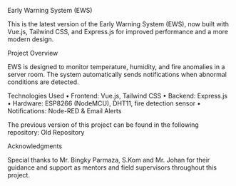 Early Warning System (EWS)

This is the latest version of the Early Warning System (EWS), now built with Vue.js, Tailwind CSS, and Express.js for improved performance and a more modern design.

Project Overview

EWS is designed to monitor temperature, humidity, and fire anomalies in a server room. The system automatically sends notifications when abnormal conditions are detected.

Technologies Used
	•	Frontend: Vue.js, Tailwind CSS
	•	Backend: Express.js
	•	Hardware: ESP8266 (NodeMCU), DHT11, fire detection sensor
	•	Notifications: Node-RED & Email Alerts

The previous version of this project can be found in the following repository: Old Repository

Acknowledgments

Special thanks to Mr. Bingky Parmaza, S.Kom and Mr. Johan for their guidance and support as mentors and field supervisors throughout this project.
